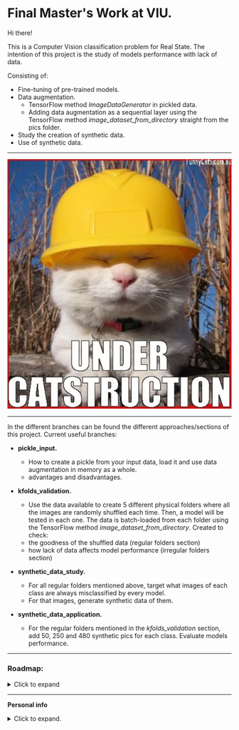 # Final Master's Work at VIU.


 Hi there!

 This is a Computer Vision classification problem for Real State. The intention of this project is the study of models performance with lack of data.

Consisting of:
- Fine-tuning of pre-trained models.
- Data augmentation.
    - TensorFlow method *ImageDataGenerator* in pickled data.
    - Adding data augmentation as a sequential layer using the TensorFlow method *image_dataset_from_directory*  straight from the pics folder.
- Study the creation of synthetic data.
- Use of synthetic data.

----------------------------------

![alt](output/catstruction.png)

----------------------------------

In the different branches can be found the different approaches/sections of this project. Current useful branches:

- **pickle_input.**

  - How to create a pickle from your input data, load it and use data augmentation in memory as a whole.
  - advantages and disadvantages.

- **kfolds_validation.**

  - Use the data available to create 5 different physical folders where all the images are randomly shuffled each time. Then, a model will be tested in each one. The data is batch-loaded from each folder using the TensorFlow method *image_dataset_from_directory*. Created to check:
  - the goodness of the shuffled data (regular folders section)
  - how lack of data affects model performance (irregular folders section)

- **synthetic_data_study.**
  - For all regular folders mentioned above, target what images of each class are always misclassified by every model.
  - For that images, generate synthetic data of them.

- **synthetic_data_application.**
  - For the regular folders mentioned in the *kfolds_validation* section, add 50, 250 and 480 synthetic pics for each class. Evaluate models performance.

----------------------------------



### Roadmap: 
<details>
  <summary>Click to expand</summary>

https://github.com/users/albertovpd/projects/8

</details>

----------------------------------

**Personal info**
<details>
  <summary>Click to expand.</summary>

https://www.linkedin.com/in/alberto-vargas-pina/

![alt](output/science_dog.webp)

</details>
